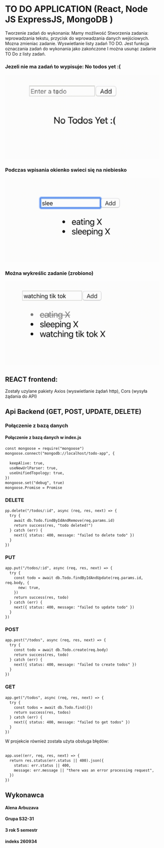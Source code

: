 # TO DO APPLICATION (React, Node JS ExpressJS, MongoDB )

Tworzenie zadań do wykonania:
Mamy możliwość Stworzenia zadania: wprowadzania tekstu, przycisk do wprowadzania danych wejściowych.
Mozna zmieniac zadanie.
Wyswietlanie listy zadań TO DO.
Jest funkcja oznaczania zadań do wykonania jako zakończone
I można usunąc zadanie TO Do z listy zadań.

### Jezeli nie ma zadań to wypisuje: No todos yet :(
![Image alt](https://github.com/Elena19ar/APLIKACJA-TODO/blob/master/111.png)
### Podczas wpisania okienko swieci się na niebiesko
![Image alt](https://github.com/Elena19ar/APLIKACJA-TODO/blob/master/Безымянный.png)
### Można wykreślic zadanie (zrobiono)
![Image alt](https://github.com/Elena19ar/APLIKACJA-TODO/blob/master/1.png)
## REACT frontend:
Zostały uzylane pakiety Axios (wyswietlanie żądań http),
Cors (wysyła żądania do API)

## Api Backend (GET, POST, UPDATE, DELETE)


### Połączenie z bazą danych
#### Połączenie z bazą danych w index.js
```
const mongoose = require("mongoose")
mongoose.connect("mongodb://localhost/todo-app", {
 
  keepAlive: true,
  useNewUrlParser: true,
  useUnifiedTopology: true,
})
mongoose.set("debug", true) 
mongoose.Promise = Promise
```

###  DELETE 
```
pp.delete("/todos/:id", async (req, res, next) => {
  try {
    await db.Todo.findByIdAndRemove(req.params.id)
    return success(res, "todo deleted!")
  } catch (err) {
    next({ status: 400, message: "failed to delete todo" })
  }
})
```
###  PUT
```
app.put("/todos/:id", async (req, res, next) => {
  try {
    const todo = await db.Todo.findByIdAndUpdate(req.params.id, req.body, {
      new: true,
    })
    return success(res, todo)
  } catch (err) {
    next({ status: 400, message: "failed to update todo" })
  }
})
```
###  POST
```
app.post("/todos", async (req, res, next) => {
  try {
    const todo = await db.Todo.create(req.body)
    return success(res, todo)
  } catch (err) {
    next({ status: 400, message: "failed to create todos" })
  }
})
```

###  GET
```
app.get("/todos", async (req, res, next) => {
  try {
    const todos = await db.Todo.find({})
    return success(res, todos)
  } catch (err) {
    next({ status: 400, message: "failed to get todos" })
  }
})
```


W projekcie również została użyta obsługa błędów:
```

app.use((err, req, res, next) => {
  return res.status(err.status || 400).json({
    status: err.status || 400,
    message: err.message || "there was an error processing request",
  })
})
```


## Wykonawca

#### Alena Arbuzava
#### Grupa S32-31
#### 3 rok 5 semestr
#### indeks 260934

